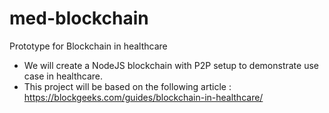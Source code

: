 # med-blockchain
Prototype for Blockchain in healthcare
- We will create a NodeJS blockchain with P2P setup to demonstrate use case in healthcare.
- This project will be based on the following article : https://blockgeeks.com/guides/blockchain-in-healthcare/
